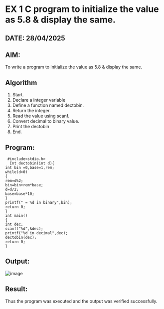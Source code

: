 # EX 1 C program to initialize the value as 5.8 & display the same.
## DATE: 28/04/2025
## AIM:
To write a program to initialize the value as 5.8 & display the same.

## Algorithm
1. Start. 
2. Declare a integer variable 
3. Define a function named dectobin. 
4. Return the integer. 
5. Read the value using scanf. 
6. Convert decimal to binary value. 
7. Print the dectobin 
8. End.

## Program:
```
 #include<stdio.h> 
  Int dectobin(int d){ 
int bin =0,base=1,rem; 
while(d>0) 
{ 
rem=d%2; 
bin=bin+rem*base; 
d=d/2; 
base=base*10; 
} 
printf(" = %d in binary",bin); 
return 0; 
} 
int main() 
{ 
int dec; 
scanf("%d",&dec); 
printf("%d in decimal",dec); 
dectobin(dec); 
return 0; 
} 
```

## Output:
![image](https://github.com/user-attachments/assets/67139251-ee82-48b6-9e64-cdc1fbaa98e0)



## Result:
Thus the program was executed and the output was verified successfully.
